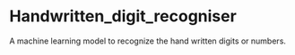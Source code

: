 # Handwritten_digit_recogniser
A machine learning model to recognize the hand written digits or numbers.
